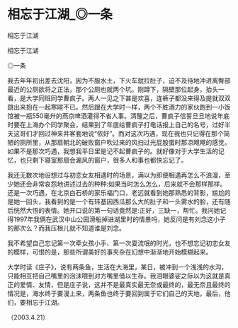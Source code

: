 # 相忘于江湖_◎一条

相忘于江湖

相忘于江湖

◎一条

我去年年初出差去沈阳，因为不服水土，下火车就拉肚子，迫不及待地冲进离臀部最近的公厕欲将之正法，那个公厕也就两个坑。刚蹲下，隔壁那位起身，抬头一看，是大学同班同学曹疯子。两人一见之下甚是欢喜，连裤子都没来得及提就双双跳出来抱在一起寒暄不已。然后跟在大学时一样，两个不胜酒力的家伙跑到一小饭馆被一瓶550毫升的燕京啤酒灌得不省人事。清醒之后，曹疯子信誓旦旦地说年底时要在上海办个同学聚会，结果到了年底给曹疯子打电话报上自己的名号，过好半天这哥们才回过神来并客套地说“侬好”。而对这次巧遇，现在我也只记得在那个简陋的厕所里，从那扇朝北的破败窗户吹过来的风扫过光屁股蛋时那凉飕飕的感觉。如果不是那次巧遇，我想我平日里是记不起曹疯子的。就好像对于大学生活的记忆，也只剩下寝室那扇会漏风的窗户，很多人和事也都快忘记了。

我还无数次地设想过与初恋女友相遇时的场景，满以为即便相遇再怎么不浪漫，至少她还会非常哀怨地讲述过去的种种:如果当时怎么怎么，后来就不会那样那样。还是一次巧遇，在北京白石桥的家乐福门口，老远就看到她那熟悉的背影，尴尬的是她一回头，我看到的是一个有转基因西瓜那么大的肚子和一头雾水的脸，还有随后恍然大悟的表情。她开口说的第一句话竟然是:正好，三缺一，帮忙。我问她记得1997年我俩在武汉中山公园滑船掉进湖里时的情景吗，她反问是有刘念这小子的那次么？而我压根儿就不知道谁是刘念。

我不希望自己忘记第一次牵女孩小手、第一次耍流氓的时光，也不想忘记初恋女友的模样，可恨的是，那些所谓美好的事夹杂在幻想中渐渐地开始模糊起来。

大学时读《庄子》，说有两条鱼，生活在大海里，某日，被冲到一个浅浅的水沟，只能相互把自己嘴里的泡沫喂到对方嘴里借以生存。我泪眼婆娑之际以为这就是真正的爱情、友情，但是庄子说，这并不是最真实最无奈或最终的，最无奈且最终的情况是，海水终于要漫上来，两条鱼也终于要回到属于它们自己的天地，最后，他们，要相忘于江湖。

（2003.4.21）